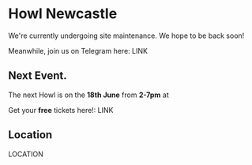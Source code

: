 # Howl Newcastle

We're currently undergoing site maintenance.
We hope to be back soon!

Meanwhile, join us on Telegram here: LINK

## Next Event. 
The next Howl is on the **18th June** from **2-7pm** at 

Get your **free** tickets here!: LINK

## Location
LOCATION 
